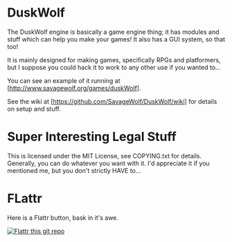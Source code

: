 # DuskWolf #
The DuskWolf engine is basically a game engine thing; it has modules and stuff which can help you make your games! It also has a GUI system, so that too!

It is mainly designed for making games, specifically RPGs and platformers, but I suppose you could hack it to work to any other use if you wanted to...

You can see an example of it running at [http://www.savagewolf.org/games/duskWolf].

See the wiki at [https://github.com/SavageWolf/DuskWolf/wiki] for details on setup and stuff.

# Super Interesting Legal Stuff #
This is licensed under the MIT License, see COPYING.txt for details.
Generally, you can do whatever you want with it. I'd appreciate it if you mentioned me, but you don't strictly HAVE to...

# FLattr #
Here is a Flattr button, bask in it's awe.

[![Flattr this git repo](http://api.flattr.com/button/flattr-badge-large.png)](https://flattr.com/submit/auto?user_id=SavageWolf&url=https://github.com/SavageWolf/DuskWolf&title=DuskWolf&language=en_GB&tags=github&category=software)

